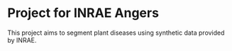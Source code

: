 # Project for INRAE Angers

This project aims to segment plant diseases using synthetic data provided by INRAE.
